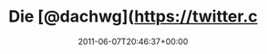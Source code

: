 ---
retweeted: false
source: <a href="http://itunes.apple.com/us/app/twitter/id409789998?mt=12" rel="nofollow">Twitter
  for Mac</a>
entities:
  hashtags: []
  symbols: []
  user_mentions:
  - name: Die Z99
    screen_name: dachwg
    indices:
    - '4'
    - '11'
    id_str: '91882733'
    id: '91882733'
  urls:
  - url: http://t.co/8IeZvGe
    expanded_url: http://twitpic.com/58e37x
    display_url: twitpic.com/58e37x
    indices:
    - '68'
    - '87'
display_text_range:
- '0'
- '87'
favorite_count: '0'
id_str: '78201217095966720'
truncated: false
retweet_count: '0'
id: '78201217095966720'
possibly_sensitive: false
created_at: Tue Jun 07 20:46:37 +0000 2011
favorited: false
full_text: Die [@dachwg](https://twitter.com/dachwg) Netzwerk-Infrastruktur wird langsam
  aber sicher ge-N-t.
lang: de
quote_url: http://twitpic.com/58e37x
tags:
- pesos:twitter
date: '2011-06-07T20:46:37+00:00'
src: https://twitter.com/bascht/status/78201217095966720
original_url: https://twitter.com/bascht/status/78201217095966720
type: twitter_tweet
text: Die [@dachwg](https://twitter.com/dachwg) Netzwerk-Infrastruktur wird langsam
  aber sicher ge-N-t.
title: Die [@dachwg](https://twitter.c

---